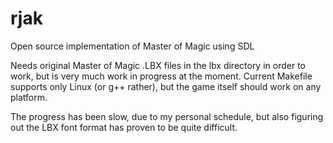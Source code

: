 rjak
====

Open source implementation of Master of Magic using SDL

Needs original Master of Magic .LBX files in the lbx directory in order to work, but is very much work in progress at the moment.
Current Makefile supports only Linux (or g++ rather), but the game itself should work on any platform.

The progress has been slow, due to my personal schedule, but also figuring out the LBX font format has proven to be quite difficult.
